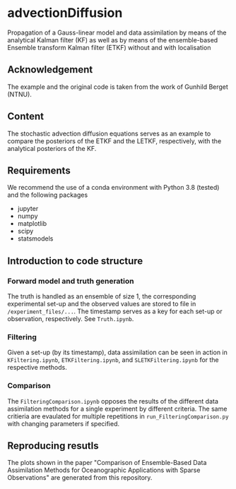 # advectionDiffusion
Propagation of a Gauss-linear model and data assimilation by means of the analytical Kalman filter (KF) as well as by means of the ensemble-based Ensemble transform Kalman filter (ETKF) without and with localisation 


## Acknowledgement
The example and the original code is taken from the work of Gunhild Berget (NTNU). 


## Content
The stochastic advection diffusion equations serves as an example to compare the posteriors of the ETKF and the LETKF, respectively, with the analytical posteriors of the KF.


## Requirements
We recommend the use of a conda environment with Python 3.8 (tested) and the following packages
- jupyter 
- numpy
- matplotlib
- scipy
- statsmodels


## Introduction to code structure

### Forward model and truth generation
The truth is handled as an ensemble of size 1, the corresponding experimental set-up and the observed values are stored to file in `/experiment_files/...`. The timestamp serves as a key for each set-up or observation, respectively. See `Truth.ipynb`.

### Filtering 
Given a set-up (by its timestamp), data assimilation can be seen in action in `KFiltering.ipynb`, `ETKFiltering.ipynb`, and `SLETKFiltering.ipynb` for the respective methods. 

### Comparison
The `FilteringComparison.ipynb` opposes the results of the different data assimilation methods for a single experiment by different criteria.
The same critieria are evaulated for multiple repetitions in `run_FilteringComparison.py` with changing parameters if specified.


## Reproducing resutls 

The plots shown in the paper "Comparison of Ensemble-Based Data Assimilation Methods for Oceanographic Applications with Sparse Observations" are generated from this repository. 
